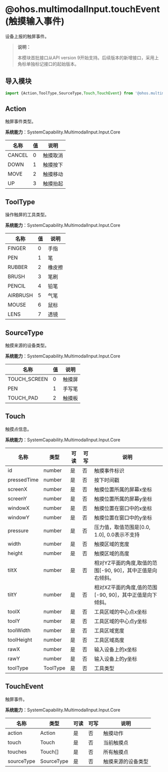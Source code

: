 # @ohos.multimodalInput.touchEvent (触摸输入事件)

设备上报的触屏事件。

>  **说明：**
>
> 本模块首批接口从API version 9开始支持。后续版本的新增接口，采用上角标单独标记接口的起始版本。

## 导入模块

```js
import {Action,ToolType,SourceType,Touch,TouchEvent} from '@ohos.multimodalInput.touchEvent';
```

## Action

触屏事件类型。

**系统能力**：SystemCapability.MultimodalInput.Input.Core

| 名称     | 值   | 说明   |
| ------ | ------ | ---- |
| CANCEL | 0 | 触摸取消 |
| DOWN   | 1 | 触摸按下 |
| MOVE   | 2 | 触摸移动 |
| UP     | 3 | 触摸抬起 |

## ToolType

操作触屏的工具类型。

**系统能力**：SystemCapability.MultimodalInput.Input.Core

| 名称       | 值   | 说明   |
| -------- | ------ | ---- |
| FINGER   | 0 | 手指   |
| PEN      | 1 | 笔    |
| RUBBER   | 2 | 橡皮擦  |
| BRUSH    | 3 | 笔刷   |
| PENCIL   | 4 | 铅笔   |
| AIRBRUSH | 5 | 气笔   |
| MOUSE    | 6 | 鼠标   |
| LENS     | 7 | 透镜   |

## SourceType 

触摸来源的设备类型。

**系统能力**：SystemCapability.MultimodalInput.Input.Core

| 名称           | 值  | 说明   |
| ------------ | ------ | ---- |
| TOUCH_SCREEN | 0 | 触摸屏  |
| PEN          | 1 | 手写笔  |
| TOUCH_PAD    | 2 | 触摸板  |

## Touch

触摸点信息。

**系统能力**：SystemCapability.MultimodalInput.Input.Core

| 名称          | 类型   | 可读   | 可写   | 说明                                  |
| ----------- | ------ | ---- | ---- | ----------------------------------- |
| id          | number | 是    | 否    | 触摸事件标识                                |
| pressedTime | number | 是    | 否    | 按下时间戳                             |
| screenX     | number | 是    | 否    | 触摸位置所属的屏幕x坐标                        |
| screenY     | number | 是    | 否    | 触摸位置所属的屏幕y坐标                        |
| windowX     | number | 是    | 否    | 触摸位置在窗口中的x坐标                        |
| windowY     | number | 是    | 否    | 触摸位置在窗口中的y坐标                        |
| pressure    | number | 是    | 否    | 压力值，取值范围是[0.0, 1.0], 0.0表示不支持       |
| width       | number | 是    | 否    | 触摸区域的宽度                           |
| height      | number | 是    | 否    | 触摸区域的高度                           |
| tiltX       | number | 是    | 否    | 相对YZ平面的角度,取值的范围[-90, 90]，其中正值是向右倾斜。 |
| tiltY       | number | 是    | 否    | 相对XZ平面的角度,值的范围[-90, 90]，其中正值是向下倾斜。  |
| toolX       | number | 是    | 否    | 工具区域的中心点x坐标                           |
| toolY       | number | 是    | 否    | 工具区域的中心点y坐标                           |
| toolWidth   | number | 是    | 否    | 工具区域宽度                              |
| toolHeight  | number | 是    | 否    | 工具区域高度                              |
| rawX        | number | 是    | 否    | 输入设备上的x坐标                           |
| rawY        | number | 是    | 否    | 输入设备上的y坐标                           |
| toolType    | ToolType | 是    | 否    | 工具类型                                |

## TouchEvent

触屏事件。

**系统能力**：SystemCapability.MultimodalInput.Input.Core

| 名称         | 类型       | 可读   | 可写   | 说明        |
| ---------- | ---------- | ---- | ---- | --------- |
| action     | Action     | 是    | 否    | 触摸动作      |
| touch      | Touch      | 是    | 否    | 当前触摸点     |
| touches    | Touch[]    | 是    | 否    | 所有触摸点     |
| sourceType | SourceType | 是    | 否    | 触摸来源的设备类型 |
